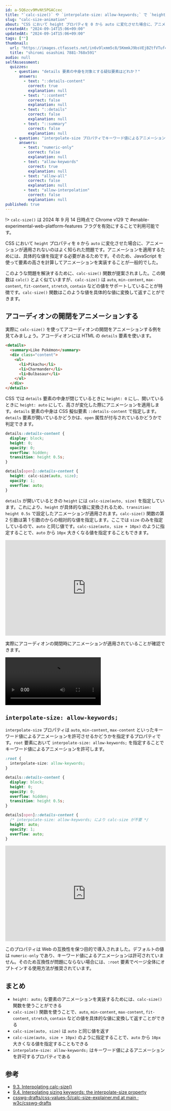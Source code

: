 ```yaml
---
id: a-5Q6zcv9MvNt5PGACcec
title: "`calc-size()` や `interpolate-size: allow-keywords;` で `height: auto;` な要素のアニメーションをサポートする"
slug: "calc-size-animation"
about: "CSS において height プロパティを 0 から auto に変化させた場合に、アニメーションが適用されないのはよく知られた問題です。この記事では calc-size() 関数を使って height: auto; な要素のアニメーションを実装する方法を紹介します。"
createdAt: "2024-09-14T15:06+09:00"
updatedAt: "2024-09-14T15:06+09:00"
tags: [""]
thumbnail:
  url: "https://images.ctfassets.net/in6v9lxmm5c8/5KmmkJ9bsVEjBZtfVTuf4q/164b74d0014bc1177449cdd146d5a2f9/shiromi_osashimi_7881-768x591.png"
  title: "shiromi osashimi 7881-768x591"
audio: null
selfAssessment:
  quizzes:
    - question: "details 要素の中身を対象とする疑似要素はどれか？"
      answers:
        - text: "::details-content"
          correct: true
          explanation: null
        - text: "::content"
          correct: false
          explanation: null
        - text: "::details"
          correct: false
          explanation: null
        - text: "::summary"
          correct: false
          explanation: null
    - question: "interpolate-size プロパティでキーワード値によるアニメーションを許可するためにはどのような値を指定するか？"
      answers:
        - text: "numeric-only"
          correct: false
          explanation: null
        - text: "allow-keywords"
          correct: true
          explanation: null
        - text: "allow-all"
          correct: false
          explanation: null
        - text: "allow-interpolation"
          correct: false
          explanation: null
published: true
---
```

!> `calc-size()` は 2024 年 9 月 14 日時点で Chrome v129 で #enable-experimental-web-platform-features フラグを有効にすることで利用可能です。

CSS において `height` プロパティを `0` から `auto` に変化させた場合に、アニメーションが適用されないのはよく知られた問題です。アニメーションを適用するためには、具体的な値を指定する必要があるためです。そのため、JavaScript を使って要素の高さを計算してアニメーションを実装することが一般的でした。

このような問題を解決するために、`calc-size()` 関数が提案されました。この関数は `calc()` とよく似ていますが、`calc-size()` は `auto`, `min-content`, `max-content`, `fit-content`, `stretch`, `contain` などの値をサポートしていることが特徴です。`calc-size()` 関数はこのような値を具体的な値に変換して返すことができます。

## アコーディオンの開閉をアニメーションする

実際に `calc-size()` を使ってアコーディオンの開閉をアニメーションする例を見てみましょう。アコーディオンには HTML の `details` 要素を使います。

```html
<details>
  <summary>Like Pokémon</summary>
  <div class="content">
    <ul>
      <li>Pikachu</li>
      <li>Charmander</li>
      <li>Bulbasaur</li>
    </ul>
  </div>
</details>
```

CSS では `details` 要素の中身が閉じているときに `height: 0` にし、開いているときに `height: auto` にして、高さが変化した際にアニメーションを適用します。`details` 要素の中身は CSS 擬似要素 `::details-content` で指定します。`details` 要素が開いているかどうかは、`open` 属性が付与されているかどうかで判定できます。

```css
details::details-content {
  display: block;
  height: 0;
  opacity: 0;
  overflow: hidden;
  transition: height 0.5s;
}

details[open]::details-content {
  height: calc-size(auto, size);
  opacity: 1;
  overflow: auto;
}
```

`details` が開いているときの `height` には `calc-size(auto, size)` を指定しています。これにより、`height` が具体的な値に変換されるため、`transition: height 0.5s` で設定したアニメーションが適用されます。`calc-size()` 関数の第 2 引数は第 1 引数のからの相対的な値を指定します。ここでは `size` のみを指定しているので、`auto` と同じ値です。`calc-size(auto, size + 10px)` のように指定することで、`auto` から `10px` 大きくなる値を指定することもできます。

<iframe height="300" style="width: 100%;" scrolling="no" title="Untitled" src="https://codepen.io/azukiazusa1/embed/RwzmwZV?default-tab=html%2Cresult" frameborder="no" loading="lazy" allowtransparency="true" allowfullscreen="true">
  See the Pen <a href="https://codepen.io/azukiazusa1/pen/RwzmwZV">
  Untitled</a> by azukiazusa1 (<a href="https://codepen.io/azukiazusa1">@azukiazusa1</a>)
  on <a href="https://codepen.io">CodePen</a>.
</iframe>

実際にアコーディオンの開閉時にアニメーションが適用されていることが確認できます。

<video src="https://videos.ctfassets.net/in6v9lxmm5c8/6AyHA3WOuyFESDZAEfIhr1/0da32bc379d0694a97443171ed9ab55b/_____2024-09-14_17.26.05.mov" controls></video>

## `interpolate-size: allow-keywords;`

`interpolate-size` プロパティは `auto`, `min-content`, `max-content` といったキーワード値によるアニメーションを許可させるかどうかを指定するプロパティです。`root` 要素において `interpolate-size: allow-keywords;` を指定することでキーワード値によるアニメーションを許可します。

```css
:root {
  interpolate-size: allow-keywords;
}

details::details-content {
  display: block;
  height: 0;
  opacity: 0;
  overflow: hidden;
  transition: height 0.5s;
}

details[open]::details-content {
  /* interpolate-size: allow-keywords; により calc-size が不要 */
  height: auto;
  opacity: 1;
  overflow: auto;
}
```

<iframe height="300" style="width: 100%;" scrolling="no" title="Untitled" src="https://codepen.io/azukiazusa1/embed/PorvwmX?default-tab=css%2Cresult" frameborder="no" loading="lazy" allowtransparency="true" allowfullscreen="true">
  See the Pen <a href="https://codepen.io/azukiazusa1/pen/PorvwmX">
  Untitled</a> by azukiazusa1 (<a href="https://codepen.io/azukiazusa1">@azukiazusa1</a>)
  on <a href="https://codepen.io">CodePen</a>.
</iframe>

このプロパティは Web の互換性を保つ目的で導入されました。デフォルトの値は `numeric-only` であり、キーワード値によるアニメーションは許可されていません。そのため互換性が問題にならない場合には、`:root` 要素でページ全体にオプトインする使用方法が推奨されています。

## まとめ

- `height: auto;` な要素のアニメーションを実装するためには、`calc-size()` 関数を使うことができる
- `calc-size()` 関数を使うことで、`auto`, `min-content`, `max-content`, `fit-content`, `stretch`, `contain` などの値を具体的な値に変換して返すことができる
- `calc-size(auto, size)` は `auto` と同じ値を返す
- `calc-size(auto, size + 10px)` のように指定することで、`auto` から `10px` 大きくなる値を指定することもできる
- `interpolate-size: allow-keywords;` はキーワード値によるアニメーションを許可するプロパティである

## 参考

- [9.3. Interpolating calc-size()](https://www.w3.org/TR/2024/WD-css-values-5-20240913/#calc-size)
- [9.4. Interpolating sizing keywords: the interpolate-size property](https://www.w3.org/TR/2024/WD-css-values-5-20240913/#interpolate-size)
- [csswg-drafts/css-values-5/calc-size-explainer.md at main · w3c/csswg-drafts](https://github.com/w3c/csswg-drafts/blob/main/css-values-5/calc-size-explainer.md)
